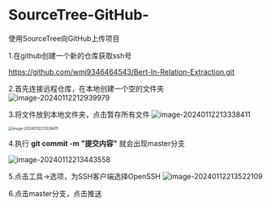 # SourceTree-GitHub-
使用SourceTree向GitHub上传项目

1.在github创建一个新的仓库获取ssh号

https://github.com/wmj9346464543/Bert-In-Relation-Extraction.git

2.首先连接远程仓库，在本地创建一个空的文件夹
![image-20240112212939979](https://github.com/wmj9346464543/SourceTree-GitHub-/assets/50093386/6d70f665-d6c7-4d48-b997-25511e051836)

3.将文件放到本地文件夹，点击暂存所有文件
![image-20240112213338411](https://github.com/wmj9346464543/SourceTree-GitHub-/assets/50093386/d22991ec-b1e6-45f5-bb52-922700a2d870)

<img src="C:\Users\weimingjie\AppData\Roaming\Typora\typora-user-images\image-20240112213338411.png" alt="image-20240112213338411" style="zoom:50%;" />

4.执行 **git commit -m "提交内容"**  就会出现master分支

![image-20240112213443558](https://github.com/wmj9346464543/SourceTree-GitHub-/assets/50093386/ca8d475f-95de-4277-957c-2005404fbf51)

5.点击工具->选项，为SSH客户端选择OpenSSH
![image-20240112213522109](https://github.com/wmj9346464543/SourceTree-GitHub-/assets/50093386/ce85a5de-9258-4691-9adc-e854157bd8c4)

6.点击master分支，点击推送

